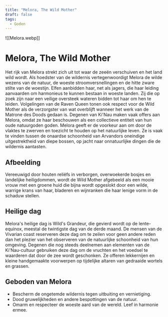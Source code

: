 ```yaml
---
title: "Melora, The Wild Mother"
draft: false
tags:
  - Goden
---
```

![[Melora.webp]]
# Melora, The Wild Mother
Het rijk van Melora strekt zich uit tot waar de zeeën verschuiven en het land wild wordt. Als hoedster van de wildernis vertegenwoordigt Melora de wilde wezens van de natuur, de woeste stroomversnellingen en de hitte zware stilte van de woestijn. Elfen aanbidden haar, net als jagers, die haar leiding aanvaarden om harmonieus te kunnen bestaan in woeste landen. Zij die op zoek zijn naar een veilige oversteek wateren bidden tot haar om hen te leiden. Volgelingen van de Raven Queen tonen ook respect voor de Wild Mother als de verzorgster van wat overblijft wanneer het werk van de Matrone des Doods gedaan is. Degenen van Ki'Nau maken vaak offers aan Melora, omdat ze haar beschouwen als een collectieve entiteit van hun oude natuurgoden goden. Melora geeft er de voorkeur aan om door de vlaktes te zwerven en toezicht te houden op het natuurlijke leven. Ze is vaak te vinden tussen de onaardse schoonheid van Arvandors oneindige uitgestrektheid van diepe bossen, op jacht naar onnatuurlijke dingen die de wildernis aantasten. 
## Afbeelding
Vereeuwigd door houten reliëfs in verborgen, overwoekerde bosjes en landelijke heiligdommen, wordt de Wild Mother afgebeeld als een mooie vrouw met een groene huid die bijna wordt opgeslokt door een wilde, warrige krans van haar, bladeren en wijnranken die haar lenige vorm in de schaduw stellen. 
## Heilige dag
Melora's heilige dag is Wild's Grandeur, die gevierd wordt op de lente-equinox, meestal de twintigste dag van de derde maand. De mensen van de Vivarian coast reserveren deze dag om te zeilen voor geen andere reden dan het plezier van het observeren van de natuurlijke schoonheid van hun omgeving. Degenen die nog steeds deelnemen aan elementen van de Ki'Nau-cultuur gebruiken deze dag om de vruchten en het voedsel te waarderen dat door de zee wordt geschonken. Ze offeren lekkernijen en kleine handgemaakte voorwerpen op tijdelijke altaren van gedraaide wortels en grassen.
## Geboden van Melora
- Bescherm de ongetemde wildernis tegen uitbuiting en vernietiging.
- Dood gruwelijkheden en andere bespottingen van de natuur.
- Omarm en respecteer de woeste aard van de wereld. Leef in harmonie ermee.